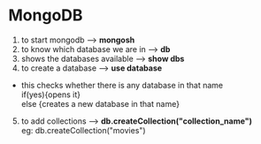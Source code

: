# MongoDB

1) to start mongodb --> **mongosh**
2) to know which database we are in --> **db**
3) shows the databases available --> **show dbs**
4) to create a database --> **use database**
* this checks whether there is any database in that name   
 if(yes){opens it}   
 else {creates a new database in that name}
5) to add collections -->
**db.createCollection("collection_name")**         
    eg: db.createCollection("movies")

